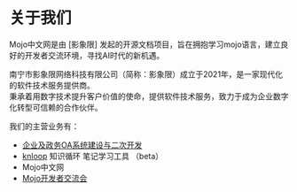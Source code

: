 # 关于我们

Mojo中文网是由 [影象限] 发起的开源文档项目，旨在拥抱学习mojo语言，建立良好的开发者交流环境，寻找AI时代的新机遇。  

南宁市影象限网络科技有限公司（简称：影象限）成立于2021年，是一家现代化的软件技术服务提供商。  
秉承着用数字技术提升客户价值的使命，提供软件技术服务，致力于成为企业数字化转型可信赖的合作伙伴。

我们的主营业务有：

-  [企业及政务OA系统建设与二次开发](https://www.landray.com.cn/)
-  [knloop](https://knloop.com/) 知识循环 笔记学习工具 （beta）
-  Mojo中文网
-  [Mojo开发者交流会](/mojo/meeting.html)